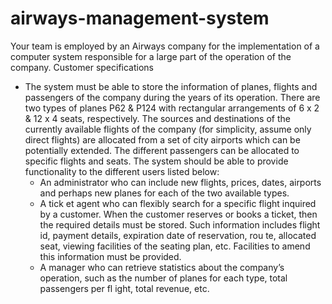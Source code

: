 # airways-management-system
Your team is employed by an Airways company for the implementation of a computer system
responsible for a large part of the operation of the company.
Customer specifications

- The system must be able to store the information of planes, flights and passengers of the company during
the years of its operation. There are two types of planes P62 & P124 with rectangular arrangements of
6 x 2 & 12 x 4 seats, respectively. The sources and destinations of the currently available flights of the
company (for simplicity, assume only direct flights) are allocated from a set of city airports which can
be potentially extended. The different passengers can be allocated to specific flights and seats.
The system should be able to provide functionality to the different users listed below:
  - An administrator who can include new flights, prices, dates, airports and perhaps new planes
for each of the two available types.
  - A tick et agent who can flexibly search for a specific flight inquired by a customer. When the
customer reserves or books a ticket, then the required details must be stored. Such information
includes flight id, payment details, expiration date of reservation, rou te, allocated seat, viewing
facilities of the seating plan, etc. Facilities to amend this information must be provided.
  - A manager who can retrieve statistics about the company’s operation, such as the number of
planes for each type, total passengers per fl ight, total revenue, etc.
